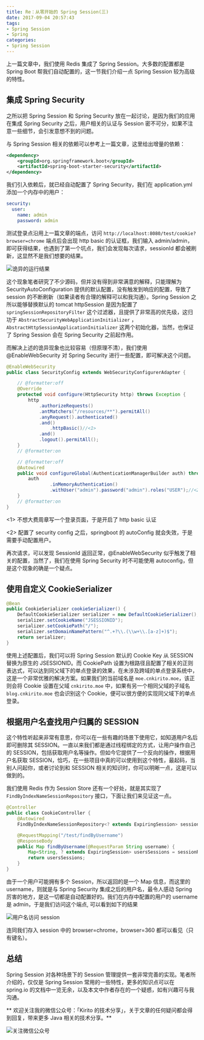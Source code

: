 ```yaml
---
title: Re：从零开始的 Spring Session(三)
date: 2017-09-04 20:57:43
tags: 
- Spring Session
- Spring
categories:
- Spring Session
---
```


上一篇文章中，我们使用 Redis 集成了 Spring Session。大多数的配置都是 Spring Boot 帮我们自动配置的，这一节我们介绍一点 Spring Session 较为高级的特性。

## 集成 Spring Security

之所以把 Spring Session 和 Spring Security 放在一起讨论，是因为我们的应用在集成 Spring Security 之后，用户相关的认证与 Session 密不可分，如果不注意一些细节，会引发意想不到的问题。

与 Spring Session 相关的依赖可以参考上一篇文章，这里给出增量的依赖：

```xml
<dependency>
    <groupId>org.springframework.boot</groupId>
    <artifactId>spring-boot-starter-security</artifactId>
</dependency>
```

我们引入依赖后，就已经自动配置了 Spring Security，我们在 application.yml 添加一个内存中的用户：

```yaml
security:
  user:
    name: admin
    password: admin
```

测试登录点沿用上一篇文章的端点，访问 `http://localhost:8080/test/cookie?browser=chrome` 端点后会出现 http basic 的认证框，我们输入 admin/admin，即可获得结果，也遇到了第一个坑点，我们会发现每次请求，sessionId 都会被刷新，这显然不是我们想要的结果。

![诡异的运行结果](http://kirito.iocoder.cn/QQ%E5%9B%BE%E7%89%8720170904212709.png)

这个现象笔者研究了不少源码，但并没有得到非常满意的解释，只能理解为 SecurityAutoConfiguration 提供的默认配置，没有触发到响应的配置，导致了 session 的不断刷新（如果读者有合理的解释可以和我沟通）。Spring Session 之所以能够替换默认的 tomcat httpSession 是因为配置了 `springSessionRepositoryFilter` 这个过滤器，且提供了非常高的优先级，这归功于 `AbstractSecurityWebApplicationInitializer` ，`AbstractHttpSessionApplicationInitializer` 这两个初始化器，当然，也保证了 Spring Session 会在 Spring Security 之前起作用。

而解决上述的诡异现象也比较容易（但原理不清），我们使用 @EnableWebSecurity 对 Spring Security 进行一些配置，即可解决这个问题。

```java
@EnableWebSecurity
public class SecurityConfig extends WebSecurityConfigurerAdapter {

    // @formatter:off
    @Override
    protected void configure(HttpSecurity http) throws Exception {
        http
            .authorizeRequests()
            .antMatchers("/resources/**").permitAll()
            .anyRequest().authenticated()
            .and()
                .httpBasic()//<1>
            .and()
            .logout().permitAll();
    }
    // @formatter:on

    // @formatter:off
    @Autowired
    public void configureGlobal(AuthenticationManagerBuilder auth) throws Exception {
        auth
                .inMemoryAuthentication()
                .withUser("admin").password("admin").roles("USER");//<2>
    }
    // @formatter:on
}
```

<1> 不想大费周章写一个登录页面，于是开启了 http basic 认证

<2> 配置了 security config 之后，springboot 的 autoConfig 就会失效，于是需要手动配置用户。

再次请求，可以发现 SessionId 返回正常，@EnableWebSecurity 似乎触发了相关的配置，当然了，我们在使用 Spring Security 时不可能使用 autoconfig，但是这个现象的确是一个疑点。

## 使用自定义 CookieSerializer

```java
@Bean
public CookieSerializer cookieSerializer() {
    DefaultCookieSerializer serializer = new DefaultCookieSerializer();
    serializer.setCookieName("JSESSIONID");
    serializer.setCookiePath("/");
    serializer.setDomainNamePattern("^.+?\\.(\\w+\\.[a-z]+)$");
    return serializer;
}
```

使用上述配置后，我们可以将 Spring Session 默认的 Cookie Key 从 SESSION 替换为原生的 JSESSIONID。而 CookiePath 设置为根路径且配置了相关的正则表达式，可以达到同父域下的单点登录的效果，在未涉及跨域的单点登录系统中，这是一个非常优雅的解决方案。如果我们的当前域名是 `moe.cnkirito.moe`，该正则会将 Cookie 设置在父域 `cnkirito.moe` 中，如果有另一个相同父域的子域名 `blog.cnkirito.moe` 也会识别这个 Cookie，便可以很方便的实现同父域下的单点登录。

## 根据用户名查找用户归属的 SESSION

这个特性听起来非常有意思，你可以在一些有趣的场景下使用它，如知道用户名后即可删除其 SESSION。一直以来我们都是通过线程绑定的方式，让用户操作自己的 SESSION，包括获取用户名等操作。但如今它提供了一个反向的操作，根据用户名获取 SESSION，恰巧，在一些项目中真的可以使用到这个特性，最起码，当别人问起你，或者讨论到和 SESSION 相关的知识时，你可以明晰一点，这是可以做到的。

我们使用 Redis 作为 Session Store 还有一个好处，就是其实现了 `FindByIndexNameSessionRepository` 接口，下面让我们来见证这一点。

```java
@Controller
public class CookieController {
    @Autowired
    FindByIndexNameSessionRepository<? extends ExpiringSession> sessionRepository;

    @RequestMapping("/test/findByUsername")
    @ResponseBody
    public Map findByUsername(@RequestParam String username) {
        Map<String, ? extends ExpiringSession> usersSessions = sessionRepository.findByIndexNameAndIndexValue(FindByIndexNameSessionRepository.PRINCIPAL_NAME_INDEX_NAME, username);
        return usersSessions;
    }
}
```

由于一个用户可能拥有多个 Session，所以返回的是一个 Map 信息，而这里的 username，则就是与 Spring Security 集成之后的用户名，最令人感动 Spring 厉害的地方，是这一切都是自动配置好的。我们在内存中配置的用户的 username 是 admin，于是我们访问这个端点, 可以看到如下的结果

![用户名访问 session](http://kirito.iocoder.cn/2.png)

连同我们存入 session 中的 browser=chrome，browser=360 都可以看见（只有键名）。

## 总结

Spring Session 对各种场景下的 Session 管理提供一套非常完善的实现。笔者所介绍的，仅仅是 Spring Session 常用的一些特性，更多的知识点可以在 spring.io 的文档中一览无余，以及本文中作者存在的一个疑惑，如有兴趣可与我沟通。

** 欢迎关注我的微信公众号：「Kirito 的技术分享」，关于文章的任何疑问都会得到回复，带来更多 Java 相关的技术分享。**

![关注微信公众号](http://kirito.iocoder.cn/qrcode_for_gh_c06057be7960_258%20%281%29.jpg)
